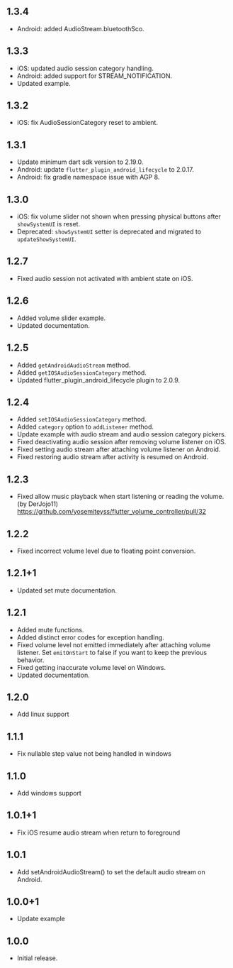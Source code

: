 ## 1.3.4
* Android: added AudioStream.bluetoothSco.

## 1.3.3
* iOS: updated audio session category handling.
* Android: added support for STREAM_NOTIFICATION.
* Updated example.

## 1.3.2
* iOS: fix AudioSessionCategory reset to ambient.

## 1.3.1
* Update minimum dart sdk version to 2.19.0.
* Android: update `flutter_plugin_android_lifecycle` to 2.0.17.
* Android: fix gradle namespace issue with AGP 8.

## 1.3.0
* iOS: fix volume slider not shown when pressing physical buttons after `showSystemUI` is reset.
* Deprecated: `showSystemUI` setter is deprecated and migrated to `updateShowSystemUI`.

## 1.2.7
* Fixed audio session not activated with ambient state on iOS.

## 1.2.6
* Added volume slider example.
* Updated documentation.

## 1.2.5
* Added `getAndroidAudioStream` method.
* Added `getIOSAudioSessionCategory` method.
* Updated flutter_plugin_android_lifecycle plugin to 2.0.9.

## 1.2.4
* Added `setIOSAudioSessionCategory` method.
* Added `category` option to `addListener` method.
* Update example with audio stream and audio session category pickers.
* Fixed deactivating audio session after removing volume listener on iOS.
* Fixed setting audio stream after attaching volume listener on Android.
* Fixed restoring audio stream after activity is resumed on Android.

## 1.2.3
* Fixed allow music playback when start listening or reading the volume. (by DerJojo11)
  https://github.com/yosemiteyss/flutter_volume_controller/pull/32

## 1.2.2
* Fixed incorrect volume level due to floating point conversion.

## 1.2.1+1
* Updated set mute documentation.

## 1.2.1
* Added mute functions.
* Added distinct error codes for exception handling.
* Fixed volume level not emitted immediately after attaching volume listener. Set `emitOnStart` to
  false if you want to keep the previous behavior.
* Fixed getting inaccurate volume level on Windows.
* Updated documentation.

## 1.2.0
* Add linux support

## 1.1.1
* Fix nullable step value not being handled in windows

## 1.1.0
* Add windows support

## 1.0.1+1
* Fix iOS resume audio stream when return to foreground

## 1.0.1
* Add setAndroidAudioStream() to set the default audio stream on Android.

## 1.0.0+1
* Update example

## 1.0.0
* Initial release.
